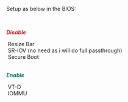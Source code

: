 <p>Setup as below in the BIOS:</p>
<p>&nbsp;</p>
<p><span style="color:#c62828;"><i><strong>Disable</strong></i></span></p>
<p>&nbsp;Resize Bar<br>&nbsp;SR-IOV (no need as i will do full passthrough)<br>&nbsp;Secure Boot</p>
<p><br><span style="color:#00796b;"><i><strong>Enable</strong></i></span></p>
<p>&nbsp;VT-D<br>&nbsp;IOMMU</p>
